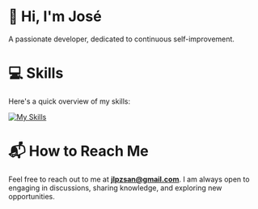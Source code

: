 # 👋 Hi, I'm José
A passionate developer, dedicated to continuous self-improvement.

# 💻 Skills 
Here's a quick overview of my skills:

[![My Skills](https://skillicons.dev/icons?i=java,eclipse,maven,spring,mysql,postman&theme=light)](https://skillicons.dev)

# 📬 How to Reach Me
Feel free to reach out to me at **jlpzsan@gmail.com**. I am always open to engaging in discussions, sharing knowledge, and exploring new opportunities.

<!--
**jositoloper/jositoloper** is a ✨ _special_ ✨ repository because its `README.md` (this file) appears on your GitHub profile.

Here are some ideas to get you started:

- 🔭 I’m currently working on ...
- 🌱 I’m currently learning ...
- 👯 I’m looking to collaborate on ...
- 🤔 I’m looking for help with ...
- 💬 Ask me about ...
- 📫 How to reach me: ...
- 😄 Pronouns: ...
- ⚡ Fun fact: ...
-->
